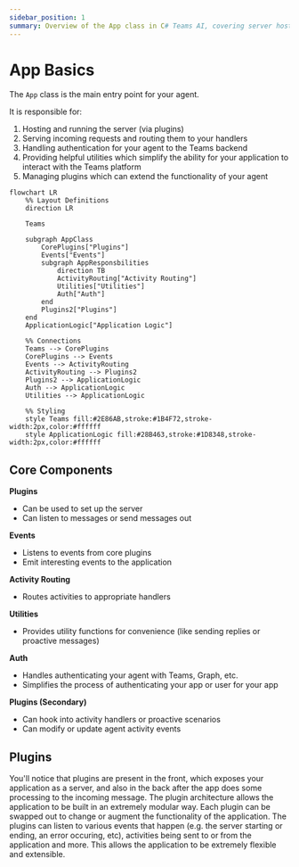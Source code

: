 ```yaml
---
sidebar_position: 1
summary: Overview of the App class in C# Teams AI, covering server hosting, request routing, authentication, and plugin management.
---
```


# App Basics

The `App` class is the main entry point for your agent.

It is responsible for:

1. Hosting and running the server (via plugins)
2. Serving incoming requests and routing them to your handlers
3. Handling authentication for your agent to the Teams backend
4. Providing helpful utilities which simplify the ability for your application to interact with the Teams platform
5. Managing plugins which can extend the functionality of your agent

```mermaid
flowchart LR
    %% Layout Definitions
    direction LR

    Teams

    subgraph AppClass
        CorePlugins["Plugins"]
        Events["Events"]
        subgraph AppResponsbilities
            direction TB
            ActivityRouting["Activity Routing"]
            Utilities["Utilities"]
            Auth["Auth"]
        end
        Plugins2["Plugins"]
    end
    ApplicationLogic["Application Logic"]

    %% Connections
    Teams --> CorePlugins
    CorePlugins --> Events
    Events --> ActivityRouting
    ActivityRouting --> Plugins2
    Plugins2 --> ApplicationLogic
    Auth --> ApplicationLogic
    Utilities --> ApplicationLogic

    %% Styling
    style Teams fill:#2E86AB,stroke:#1B4F72,stroke-width:2px,color:#ffffff
    style ApplicationLogic fill:#28B463,stroke:#1D8348,stroke-width:2px,color:#ffffff
```

## Core Components

**Plugins**

- Can be used to set up the server
- Can listen to messages or send messages out

**Events**

- Listens to events from core plugins
- Emit interesting events to the application

**Activity Routing**

- Routes activities to appropriate handlers

**Utilities**

- Provides utility functions for convenience (like sending replies or proactive messages)

**Auth**

- Handles authenticating your agent with Teams, Graph, etc.
- Simplifies the process of authenticating your app or user for your app

**Plugins (Secondary)**

- Can hook into activity handlers or proactive scenarios
- Can modify or update agent activity events

## Plugins

You'll notice that plugins are present in the front, which exposes your application as a server, and also in the back after the app does some processing to the incoming message. The plugin architecture allows the application to be built in an extremely modular way. Each plugin can be swapped out to change or augment the functionality of the application. The plugins can listen to various events that happen (e.g. the server starting or ending, an error occuring, etc), activities being sent to or from the application and more. This allows the application to be extremely flexible and extensible.
